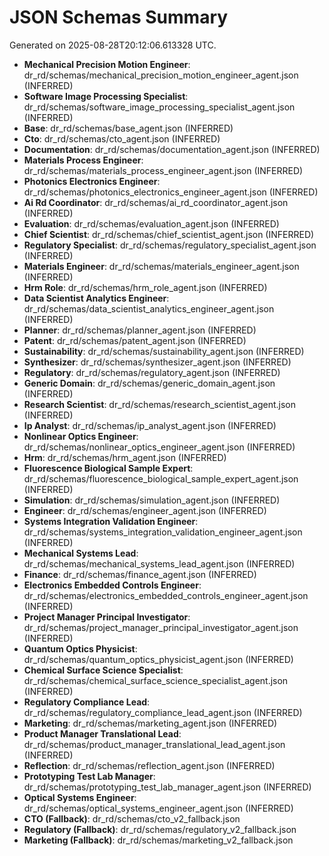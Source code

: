 # JSON Schemas Summary
Generated on 2025-08-28T20:12:06.613328 UTC.

- **Mechanical Precision Motion Engineer**: dr_rd/schemas/mechanical_precision_motion_engineer_agent.json (INFERRED)
- **Software Image Processing Specialist**: dr_rd/schemas/software_image_processing_specialist_agent.json (INFERRED)
- **Base**: dr_rd/schemas/base_agent.json (INFERRED)
- **Cto**: dr_rd/schemas/cto_agent.json (INFERRED)
- **Documentation**: dr_rd/schemas/documentation_agent.json (INFERRED)
- **Materials Process Engineer**: dr_rd/schemas/materials_process_engineer_agent.json (INFERRED)
- **Photonics Electronics Engineer**: dr_rd/schemas/photonics_electronics_engineer_agent.json (INFERRED)
- **Ai Rd Coordinator**: dr_rd/schemas/ai_rd_coordinator_agent.json (INFERRED)
- **Evaluation**: dr_rd/schemas/evaluation_agent.json (INFERRED)
- **Chief Scientist**: dr_rd/schemas/chief_scientist_agent.json (INFERRED)
- **Regulatory Specialist**: dr_rd/schemas/regulatory_specialist_agent.json (INFERRED)
- **Materials Engineer**: dr_rd/schemas/materials_engineer_agent.json (INFERRED)
- **Hrm Role**: dr_rd/schemas/hrm_role_agent.json (INFERRED)
- **Data Scientist Analytics Engineer**: dr_rd/schemas/data_scientist_analytics_engineer_agent.json (INFERRED)
- **Planner**: dr_rd/schemas/planner_agent.json (INFERRED)
- **Patent**: dr_rd/schemas/patent_agent.json (INFERRED)
- **Sustainability**: dr_rd/schemas/sustainability_agent.json (INFERRED)
- **Synthesizer**: dr_rd/schemas/synthesizer_agent.json (INFERRED)
- **Regulatory**: dr_rd/schemas/regulatory_agent.json (INFERRED)
- **Generic Domain**: dr_rd/schemas/generic_domain_agent.json (INFERRED)
- **Research Scientist**: dr_rd/schemas/research_scientist_agent.json (INFERRED)
- **Ip Analyst**: dr_rd/schemas/ip_analyst_agent.json (INFERRED)
- **Nonlinear Optics Engineer**: dr_rd/schemas/nonlinear_optics_engineer_agent.json (INFERRED)
- **Hrm**: dr_rd/schemas/hrm_agent.json (INFERRED)
- **Fluorescence Biological Sample Expert**: dr_rd/schemas/fluorescence_biological_sample_expert_agent.json (INFERRED)
- **Simulation**: dr_rd/schemas/simulation_agent.json (INFERRED)
- **Engineer**: dr_rd/schemas/engineer_agent.json (INFERRED)
- **Systems Integration Validation Engineer**: dr_rd/schemas/systems_integration_validation_engineer_agent.json (INFERRED)
- **Mechanical Systems Lead**: dr_rd/schemas/mechanical_systems_lead_agent.json (INFERRED)
- **Finance**: dr_rd/schemas/finance_agent.json (INFERRED)
- **Electronics Embedded Controls Engineer**: dr_rd/schemas/electronics_embedded_controls_engineer_agent.json (INFERRED)
- **Project Manager Principal Investigator**: dr_rd/schemas/project_manager_principal_investigator_agent.json (INFERRED)
- **Quantum Optics Physicist**: dr_rd/schemas/quantum_optics_physicist_agent.json (INFERRED)
- **Chemical Surface Science Specialist**: dr_rd/schemas/chemical_surface_science_specialist_agent.json (INFERRED)
- **Regulatory Compliance Lead**: dr_rd/schemas/regulatory_compliance_lead_agent.json (INFERRED)
- **Marketing**: dr_rd/schemas/marketing_agent.json (INFERRED)
- **Product Manager Translational Lead**: dr_rd/schemas/product_manager_translational_lead_agent.json (INFERRED)
- **Reflection**: dr_rd/schemas/reflection_agent.json (INFERRED)
- **Prototyping Test Lab Manager**: dr_rd/schemas/prototyping_test_lab_manager_agent.json (INFERRED)
- **Optical Systems Engineer**: dr_rd/schemas/optical_systems_engineer_agent.json (INFERRED)
- **CTO (Fallback)**: dr_rd/schemas/cto_v2_fallback.json
- **Regulatory (Fallback)**: dr_rd/schemas/regulatory_v2_fallback.json
- **Marketing (Fallback)**: dr_rd/schemas/marketing_v2_fallback.json
